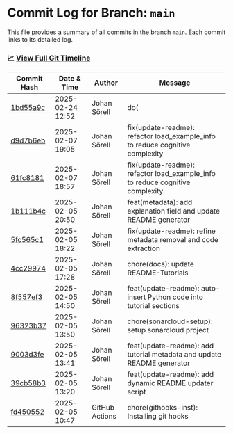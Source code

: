 # Commit Log for Branch: `main`

This file provides a summary of all commits in the branch `main`.
Each commit links to its detailed log.

### 📈 [View Full Git Timeline](./git_timeline_report.md)

| Commit Hash | Date & Time       | Author       | Message           |
|-------------|------------------|--------------|-------------------|
| [1bd55a9c](./1bd55a9c.md) | 2025-02-24 12:52 | Johan Sörell | do( |
| [d9d7b6eb](./d9d7b6eb.md) | 2025-02-07 19:05 | Johan Sörell | fix(update-readme): refactor load_example_info to reduce cognitive complexity |
| [61fc8181](./61fc8181.md) | 2025-02-07 18:57 | Johan Sörell | fix(update-readme): refactor load_example_info to reduce cognitive complexity |
| [1b111b4c](./1b111b4c.md) | 2025-02-05 20:50 | Johan Sörell | feat(metadata): add explanation field and update README generator |
| [5fc565c1](./5fc565c1.md) | 2025-02-05 18:22 | Johan Sörell | fix(update-readme): refine metadata removal and code extraction |
| [4cc29974](./4cc29974.md) | 2025-02-05 17:28 | Johan Sörell | chore(docs): update README-Tutorials |
| [8f557ef3](./8f557ef3.md) | 2025-02-05 14:50 | Johan Sörell | feat(update-readme): auto-insert Python code into tutorial sections |
| [96323b37](./96323b37.md) | 2025-02-05 13:50 | Johan Sörell | chore(sonarcloud-setup): setup sonarcloud project |
| [9003d3fe](./9003d3fe.md) | 2025-02-05 13:41 | Johan Sörell | feat(update-readme): add tutorial metadata and update README generator |
| [39cb58b3](./39cb58b3.md) | 2025-02-05 13:20 | Johan Sörell | feat(update-readme): add dynamic README updater script |
| [fd450552](./fd450552.md) | 2025-02-05 10:47 | GitHub Actions | chore(githooks-inst): Installing git hooks |
